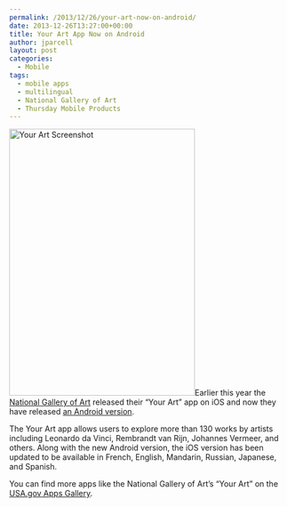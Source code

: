```yaml
---
permalink: /2013/12/26/your-art-now-on-android/
date: 2013-12-26T13:27:00+00:00
title: Your Art App Now on Android
author: jparcell
layout: post
categories:
  - Mobile
tags:
  - mobile apps
  - multilingual
  - National Gallery of Art
  - Thursday Mobile Products
---
```


[<img class="alignright size-full wp-image-104672" src="https://s3.amazonaws.com/sitesusa/wp-content/uploads/sites/212/2014/01/your-art-picture2.jpg" alt="Your Art Screenshot" width="334" height="480" />](https://s3.amazonaws.com/sitesusa/wp-content/uploads/sites/212/2014/01/your-art-picture2.jpg)Earlier this year the [National Gallery of Art](http://www.nga.gov/content/ngaweb.html) released their &#8220;Your Art&#8221; app on iOS and now they have released [an Android version](http://apps.usa.gov/yourart.shtml).

The Your Art app allows users to explore more than 130 works by artists including Leonardo da Vinci, Rembrandt van Rijn, Johannes Vermeer, and others. Along with the new Android version, the iOS version has been updated to be available in French, English, Mandarin, Russian, Japanese, and Spanish.

You can find more apps like the National Gallery of Art&#8217;s &#8220;Your Art&#8221; on the [USA.gov Apps Gallery](http://apps.usa.gov).